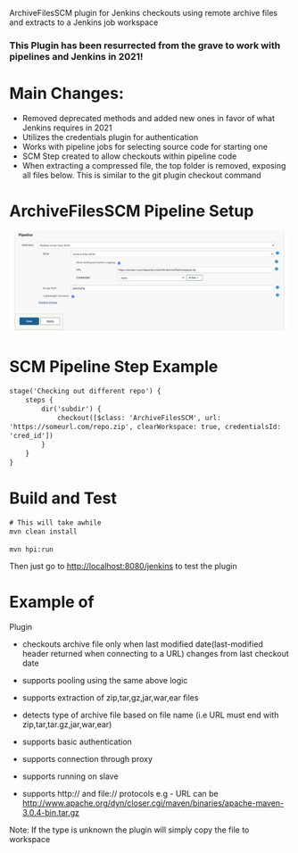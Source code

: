ArchiveFilesSCM plugin for Jenkins checkouts using remote archive files and extracts to a Jenkins job workspace

### This Plugin has been resurrected from the grave to work with pipelines and Jenkins in 2021!


# Main Changes:
 - Removed deprecated methods and added new ones in favor of what Jenkins requires in 2021
 - Utilizes the credentials plugin for authentication
 - Works with pipeline jobs for selecting source code for starting one
 - SCM Step created to allow checkouts within pipeline code
 - When extracting a compressed file, the top folder is removed, exposing all files below. This is similar to the git plugin checkout command 


# ArchiveFilesSCM Pipeline Setup
![ArchiveFilesSCM Integration](images/pipelineInputArchiveFilesSCM.png)

# SCM Pipeline Step Example

```
stage('Checking out different repo') {
    steps {
        dir('subdir') {
            checkout([$class: 'ArchiveFilesSCM', url: 'https://someurl.com/repo.zip', clearWorkspace: true, credentialsId: 'cred_id'])
        }
    }
}
```

# Build and Test
```
# This will take awhile
mvn clean install

mvn hpi:run
```

Then just go to <http://localhost:8080/jenkins> to test the plugin

# Example of

Plugin

- checkouts archive file only when last modified date(last-modified header returned when connecting to a URL) changes from last checkout date

- supports pooling using the same above logic

- supports extraction of zip,tar,gz,jar,war,ear files

- detects type of archive file based on file name (i.e URL must end with zip,tar,tar.gz,jar,war,ear)

- supports basic authentication

- supports connection through proxy

- supports running on slave

- supports http:// and file:// protocols e.g - URL can be
http://www.apache.org/dyn/closer.cgi/maven/binaries/apache-maven-3.0.4-bin.tar.gz

Note: If the type is unknown the plugin will simply copy the file to workspace
